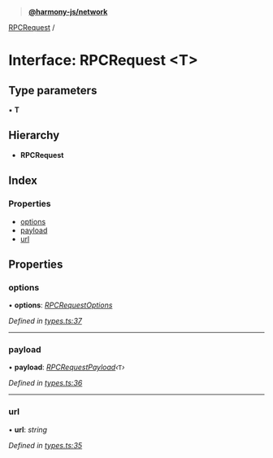 > **[@harmony-js/network](../README.md)**

[RPCRequest](rpcrequest.md) /

# Interface: RPCRequest <**T**>

## Type parameters

▪ **T**

## Hierarchy

* **RPCRequest**

## Index

### Properties

* [options](rpcrequest.md#options)
* [payload](rpcrequest.md#payload)
* [url](rpcrequest.md#url)

## Properties

###  options

• **options**: *[RPCRequestOptions](rpcrequestoptions.md)*

*Defined in [types.ts:37](https://github.com/harmony-one/sdk/blob/3ec028a/packages/harmony-network/src/types.ts#L37)*

___

###  payload

• **payload**: *[RPCRequestPayload](rpcrequestpayload.md)‹*`T`*›*

*Defined in [types.ts:36](https://github.com/harmony-one/sdk/blob/3ec028a/packages/harmony-network/src/types.ts#L36)*

___

###  url

• **url**: *string*

*Defined in [types.ts:35](https://github.com/harmony-one/sdk/blob/3ec028a/packages/harmony-network/src/types.ts#L35)*